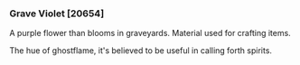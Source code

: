 ### Grave Violet [20654]

A purple flower than blooms in graveyards. Material used for crafting items.

The hue of ghostflame, it's believed to be useful in calling forth spirits.